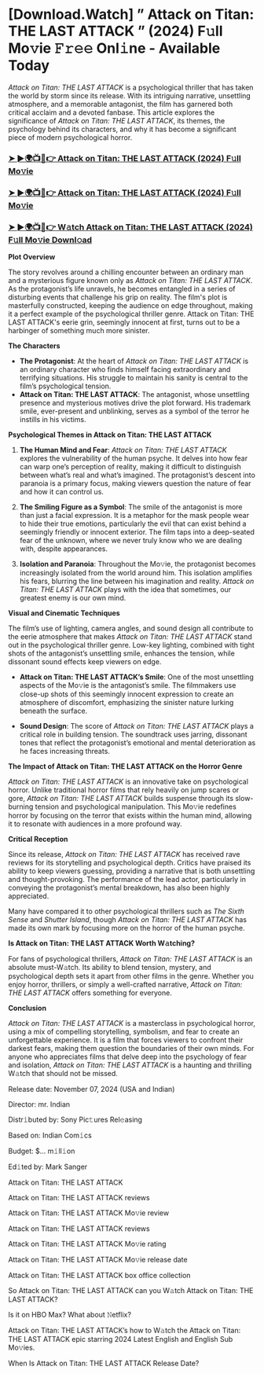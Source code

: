 # [Download.Watch] ” Attack on Titan: THE LAST ATTACK ” (2024) F𝚞ll Mo𝚟ie 𝙵𝚛𝚎𝚎 Onl𝚒ne - Available Today

*Attack on Titan: THE LAST ATTACK* is a psychological thriller that has taken the world by storm since its release. With its intriguing narrative, unsettling atmosphere, and a memorable antagonist, the film has garnered both critical acclaim and a devoted fanbase. This article explores the significance of *Attack on Titan: THE LAST ATTACK*, its themes, the psychology behind its characters, and why it has become a significant piece of modern psychological horror.

<h3><a href="https://t.co/BOFY7O71Xh">➤ ►🌍📺📱👉 Attack on Titan: THE LAST ATTACK (2024) F𝚞ll Mo𝚟ie</a></h3>

<h3><a href="https://t.co/BOFY7O71Xh">➤ ►🌍📺📱👉 Attack on Titan: THE LAST ATTACK (2024) F𝚞ll Mo𝚟ie</a></h3>

<h3><a href="https://t.co/BOFY7O71Xh">➤ ►🌍📺📱👉 W𝚊tch Attack on Titan: THE LAST ATTACK (2024) F𝚞ll Mo𝚟ie Downl𝚘ad</a></h3>

**Plot Overview**

The story revolves around a chilling encounter between an ordinary man and a mysterious figure known only as *Attack on Titan: THE LAST ATTACK*. As the protagonist’s life unravels, he becomes entangled in a series of disturbing events that challenge his grip on reality. The film's plot is masterfully constructed, keeping the audience on edge throughout, making it a perfect example of the psychological thriller genre. Attack on Titan: THE LAST ATTACK's eerie grin, seemingly innocent at first, turns out to be a harbinger of something much more sinister.

**The Characters**

- **The Protagonist**: At the heart of *Attack on Titan: THE LAST ATTACK* is an ordinary character who finds himself facing extraordinary and terrifying situations. His struggle to maintain his sanity is central to the film’s psychological tension.
- **Attack on Titan: THE LAST ATTACK**: The antagonist, whose unsettling presence and mysterious motives drive the plot forward. His trademark smile, ever-present and unblinking, serves as a symbol of the terror he instills in his victims.

**Psychological Themes in Attack on Titan: THE LAST ATTACK**

1. **The Human Mind and Fear**: *Attack on Titan: THE LAST ATTACK* explores the vulnerability of the human psyche. It delves into how fear can warp one’s perception of reality, making it difficult to distinguish between what’s real and what’s imagined. The protagonist’s descent into paranoia is a primary focus, making viewers question the nature of fear and how it can control us.

2. **The Smiling Figure as a Symbol**: The smile of the antagonist is more than just a facial expression. It is a metaphor for the mask people wear to hide their true emotions, particularly the evil that can exist behind a seemingly friendly or innocent exterior. The film taps into a deep-seated fear of the unknown, where we never truly know who we are dealing with, despite appearances.

3. **Isolation and Paranoia**: Throughout the Mo𝚟ie, the protagonist becomes increasingly isolated from the world around him. This isolation amplifies his fears, blurring the line between his imagination and reality. *Attack on Titan: THE LAST ATTACK* plays with the idea that sometimes, our greatest enemy is our own mind.

**Visual and Cinematic Techniques**

The film’s use of lighting, camera angles, and sound design all contribute to the eerie atmosphere that makes *Attack on Titan: THE LAST ATTACK* stand out in the psychological thriller genre. Low-key lighting, combined with tight shots of the antagonist’s unsettling smile, enhances the tension, while dissonant sound effects keep viewers on edge.

- **Attack on Titan: THE LAST ATTACK’s Smile**: One of the most unsettling aspects of the Mo𝚟ie is the antagonist’s smile. The filmmakers use close-up shots of this seemingly innocent expression to create an atmosphere of discomfort, emphasizing the sinister nature lurking beneath the surface.

- **Sound Design**: The score of *Attack on Titan: THE LAST ATTACK* plays a critical role in building tension. The soundtrack uses jarring, dissonant tones that reflect the protagonist’s emotional and mental deterioration as he faces increasing threats.

**The Impact of Attack on Titan: THE LAST ATTACK on the Horror Genre**

*Attack on Titan: THE LAST ATTACK* is an innovative take on psychological horror. Unlike traditional horror films that rely heavily on jump scares or gore, *Attack on Titan: THE LAST ATTACK* builds suspense through its slow-burning tension and psychological manipulation. This Mo𝚟ie redefines horror by focusing on the terror that exists within the human mind, allowing it to resonate with audiences in a more profound way.

**Critical Reception**

Since its release, *Attack on Titan: THE LAST ATTACK* has received rave reviews for its storytelling and psychological depth. Critics have praised its ability to keep viewers guessing, providing a narrative that is both unsettling and thought-provoking. The performance of the lead actor, particularly in conveying the protagonist’s mental breakdown, has also been highly appreciated. 

Many have compared it to other psychological thrillers such as *The Sixth Sense* and *Shutter Island*, though *Attack on Titan: THE LAST ATTACK* has made its own mark by focusing more on the horror of the human psyche.

**Is Attack on Titan: THE LAST ATTACK Worth W𝚊tching?**

For fans of psychological thrillers, *Attack on Titan: THE LAST ATTACK* is an absolute must-W𝚊tch. Its ability to blend tension, mystery, and psychological depth sets it apart from other films in the genre. Whether you enjoy horror, thrillers, or simply a well-crafted narrative, *Attack on Titan: THE LAST ATTACK* offers something for everyone. 

**Conclusion**

*Attack on Titan: THE LAST ATTACK* is a masterclass in psychological horror, using a mix of compelling storytelling, symbolism, and fear to create an unforgettable experience. It is a film that forces viewers to confront their darkest fears, making them question the boundaries of their own minds. For anyone who appreciates films that delve deep into the psychology of fear and isolation, *Attack on Titan: THE LAST ATTACK* is a haunting and thrilling W𝚊tch that should not be missed.

Release date: November 07, 2024 (USA and Indian)

Director: mr. Indian

Distr𝚒buted by: Sony Pic𝚝ures Rel𝚎asing

Based on: Indian Com𝚒cs

Budget: $... m𝚒ll𝚒on

Ed𝚒ted by: Mark Sanger

Attack on Titan: THE LAST ATTACK

Attack on Titan: THE LAST ATTACK reviews

Attack on Titan: THE LAST ATTACK Mo𝚟ie review

Attack on Titan: THE LAST ATTACK reviews

Attack on Titan: THE LAST ATTACK Mo𝚟ie rating

Attack on Titan: THE LAST ATTACK Mo𝚟ie release date

Attack on Titan: THE LAST ATTACK box office collection

So Attack on Titan: THE LAST ATTACK can you W𝚊tch Attack on Titan: THE LAST ATTACK?

Is it on HBO Max? What about 𝙽etflix?

Attack on Titan: THE LAST ATTACK’s how to W𝚊tch the Attack on Titan: THE LAST ATTACK epic starring 2024 Latest English and English Sub Mo𝚟ies.

When Is Attack on Titan: THE LAST ATTACK Release Date?
